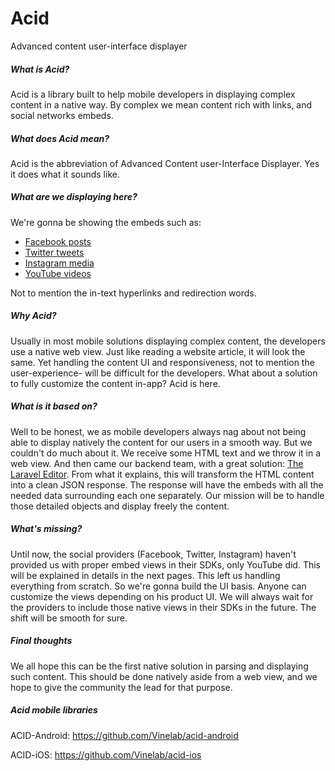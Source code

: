 # Acid

Advanced content user-interface displayer

##### What is Acid?

Acid is a library built to help mobile developers in displaying complex content in a native way. By complex we mean content rich with links, and social networks embeds.

##### What does Acid mean?

Acid is the abbreviation of Advanced Content user-Interface Displayer. Yes it does what it sounds like.

##### What are we displaying here?

We're gonna be showing the embeds such as:

* [Facebook posts](https://github.com/Vinelab/acid/wiki/Facebook)
* [Twitter tweets](https://github.com/Vinelab/acid/wiki/Twitter)
* [Instagram media](https://github.com/Vinelab/acid/wiki/Instagram)
* [YouTube videos](https://github.com/Vinelab/acid/wiki/Youtube)

Not to mention the in-text hyperlinks and redirection words.

##### Why Acid?

Usually in most mobile solutions displaying complex content, the developers use a native web view. Just like reading a website article, it will look the same. Yet handling the content UI and responsiveness, not to mention the user-experience- will be difficult for the developers. What about a solution to fully customize the content in-app? Acid is here.

##### What is it based on?

Well to be honest, we as mobile developers always nag about not being able to display natively the content for our users in a smooth way. But we couldn't do much about it. We receive some HTML text and we throw it in a web view.
And then came our backend team, with a great solution: [The Laravel Editor](https://github.com/Vinelab/laravel-editor). From what it explains, this will transform the HTML content into a clean JSON response. The response will have the embeds with all the needed data surrounding each one separately. 
Our mission will be to handle those detailed objects and display freely the content.

##### What's missing?

Until now, the social providers (Facebook, Twitter, Instagram) haven't provided us with proper embed views in their SDKs, only YouTube did. This will be explained in details in the next pages. This left us handling everything from scratch. So we're gonna build the UI basis. Anyone can customize the views depending on his product UI. We will always wait for the providers to include those native views in their SDKs in the future. The shift will be smooth for sure.

##### Final thoughts

We all hope this can be the first native solution in parsing and displaying such content. This should be done natively aside from a web view, and we hope to give the community the lead for that purpose.

##### Acid mobile libraries

ACID-Android: https://github.com/Vinelab/acid-android

ACID-iOS: https://github.com/Vinelab/acid-ios
